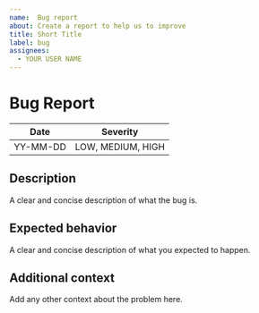 ```yaml
---
name:  Bug report
about: Create a report to help us to improve
title: Short Title
label: bug
assignees:
  - YOUR USER NAME
---
```


# Bug Report

|    Date    |       Severity      |
| ---------- | ------------------- |
|  YY-MM-DD  |  LOW, MEDIUM, HIGH  |

## Description

A clear and concise description of what the bug is.

## Expected behavior
A clear and concise description of what you expected to happen.

## Additional context
Add any other context about the problem here.
